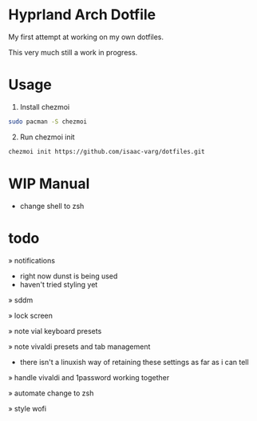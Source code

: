 # Hyprland Arch Dotfile

My first attempt at working on my own dotfiles.

This very much still a work in progress.

# Usage

1. Install chezmoi

```bash
sudo pacman -S chezmoi
```

2. Run chezmoi init
```bash
chezmoi init https://github.com/isaac-varg/dotfiles.git
```

# WIP Manual

- change shell to zsh




# todo
» notifications
- right now dunst is being used
- haven't tried styling yet

» sddm

» lock screen

» note vial keyboard presets

» note vivaldi presets and tab management
- there isn't a linuxish way of retaining these settings as far as i can tell

» handle vivaldi and 1password working together 

» automate change to zsh

» style wofi
